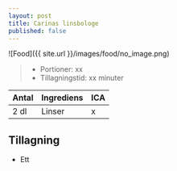 ```yaml
---
layout: post
title: Carinas linsbologe
published: false
---
```


![Food]({{ site.url }}/images/food/no_image.png)

>* Portioner: xx
>* Tillagningstid: xx minuter

Antal | Ingrediens                | ICA
----- | ------------------------- | ---
2 dl  | Linser                    | x

Tillagning
----------

* Ett
